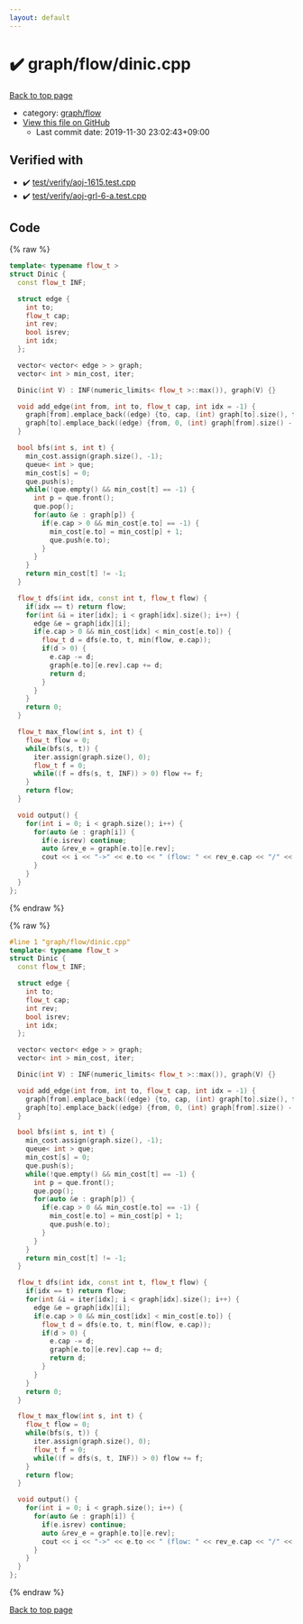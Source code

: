 ```yaml
---
layout: default
---
```


<!-- mathjax config similar to math.stackexchange -->
<script type="text/javascript" async
  src="https://cdnjs.cloudflare.com/ajax/libs/mathjax/2.7.5/MathJax.js?config=TeX-MML-AM_CHTML">
</script>
<script type="text/x-mathjax-config">
  MathJax.Hub.Config({
    TeX: { equationNumbers: { autoNumber: "AMS" }},
    tex2jax: {
      inlineMath: [ ['$','$'] ],
      processEscapes: true
    },
    "HTML-CSS": { matchFontHeight: false },
    displayAlign: "left",
    displayIndent: "2em"
  });
</script>

<script type="text/javascript" src="https://cdnjs.cloudflare.com/ajax/libs/jquery/3.4.1/jquery.min.js"></script>
<script src="https://cdn.jsdelivr.net/npm/jquery-balloon-js@1.1.2/jquery.balloon.min.js" integrity="sha256-ZEYs9VrgAeNuPvs15E39OsyOJaIkXEEt10fzxJ20+2I=" crossorigin="anonymous"></script>
<script type="text/javascript" src="../../../assets/js/copy-button.js"></script>
<link rel="stylesheet" href="../../../assets/css/copy-button.css" />


# :heavy_check_mark: graph/flow/dinic.cpp

<a href="../../../index.html">Back to top page</a>

* category: <a href="../../../index.html#2af6c4bb6ad7cfa010303133dc15971f">graph/flow</a>
* <a href="{{ site.github.repository_url }}/blob/master/graph/flow/dinic.cpp">View this file on GitHub</a>
    - Last commit date: 2019-11-30 23:02:43+09:00




## Verified with

* :heavy_check_mark: <a href="../../../verify/test/verify/aoj-1615.test.cpp.html">test/verify/aoj-1615.test.cpp</a>
* :heavy_check_mark: <a href="../../../verify/test/verify/aoj-grl-6-a.test.cpp.html">test/verify/aoj-grl-6-a.test.cpp</a>


## Code

<a id="unbundled"></a>
{% raw %}
```cpp
template< typename flow_t >
struct Dinic {
  const flow_t INF;

  struct edge {
    int to;
    flow_t cap;
    int rev;
    bool isrev;
    int idx;
  };

  vector< vector< edge > > graph;
  vector< int > min_cost, iter;

  Dinic(int V) : INF(numeric_limits< flow_t >::max()), graph(V) {}

  void add_edge(int from, int to, flow_t cap, int idx = -1) {
    graph[from].emplace_back((edge) {to, cap, (int) graph[to].size(), false, idx});
    graph[to].emplace_back((edge) {from, 0, (int) graph[from].size() - 1, true, idx});
  }

  bool bfs(int s, int t) {
    min_cost.assign(graph.size(), -1);
    queue< int > que;
    min_cost[s] = 0;
    que.push(s);
    while(!que.empty() && min_cost[t] == -1) {
      int p = que.front();
      que.pop();
      for(auto &e : graph[p]) {
        if(e.cap > 0 && min_cost[e.to] == -1) {
          min_cost[e.to] = min_cost[p] + 1;
          que.push(e.to);
        }
      }
    }
    return min_cost[t] != -1;
  }

  flow_t dfs(int idx, const int t, flow_t flow) {
    if(idx == t) return flow;
    for(int &i = iter[idx]; i < graph[idx].size(); i++) {
      edge &e = graph[idx][i];
      if(e.cap > 0 && min_cost[idx] < min_cost[e.to]) {
        flow_t d = dfs(e.to, t, min(flow, e.cap));
        if(d > 0) {
          e.cap -= d;
          graph[e.to][e.rev].cap += d;
          return d;
        }
      }
    }
    return 0;
  }

  flow_t max_flow(int s, int t) {
    flow_t flow = 0;
    while(bfs(s, t)) {
      iter.assign(graph.size(), 0);
      flow_t f = 0;
      while((f = dfs(s, t, INF)) > 0) flow += f;
    }
    return flow;
  }

  void output() {
    for(int i = 0; i < graph.size(); i++) {
      for(auto &e : graph[i]) {
        if(e.isrev) continue;
        auto &rev_e = graph[e.to][e.rev];
        cout << i << "->" << e.to << " (flow: " << rev_e.cap << "/" << e.cap + rev_e.cap << ")" << endl;
      }
    }
  }
};

```
{% endraw %}

<a id="bundled"></a>
{% raw %}
```cpp
#line 1 "graph/flow/dinic.cpp"
template< typename flow_t >
struct Dinic {
  const flow_t INF;

  struct edge {
    int to;
    flow_t cap;
    int rev;
    bool isrev;
    int idx;
  };

  vector< vector< edge > > graph;
  vector< int > min_cost, iter;

  Dinic(int V) : INF(numeric_limits< flow_t >::max()), graph(V) {}

  void add_edge(int from, int to, flow_t cap, int idx = -1) {
    graph[from].emplace_back((edge) {to, cap, (int) graph[to].size(), false, idx});
    graph[to].emplace_back((edge) {from, 0, (int) graph[from].size() - 1, true, idx});
  }

  bool bfs(int s, int t) {
    min_cost.assign(graph.size(), -1);
    queue< int > que;
    min_cost[s] = 0;
    que.push(s);
    while(!que.empty() && min_cost[t] == -1) {
      int p = que.front();
      que.pop();
      for(auto &e : graph[p]) {
        if(e.cap > 0 && min_cost[e.to] == -1) {
          min_cost[e.to] = min_cost[p] + 1;
          que.push(e.to);
        }
      }
    }
    return min_cost[t] != -1;
  }

  flow_t dfs(int idx, const int t, flow_t flow) {
    if(idx == t) return flow;
    for(int &i = iter[idx]; i < graph[idx].size(); i++) {
      edge &e = graph[idx][i];
      if(e.cap > 0 && min_cost[idx] < min_cost[e.to]) {
        flow_t d = dfs(e.to, t, min(flow, e.cap));
        if(d > 0) {
          e.cap -= d;
          graph[e.to][e.rev].cap += d;
          return d;
        }
      }
    }
    return 0;
  }

  flow_t max_flow(int s, int t) {
    flow_t flow = 0;
    while(bfs(s, t)) {
      iter.assign(graph.size(), 0);
      flow_t f = 0;
      while((f = dfs(s, t, INF)) > 0) flow += f;
    }
    return flow;
  }

  void output() {
    for(int i = 0; i < graph.size(); i++) {
      for(auto &e : graph[i]) {
        if(e.isrev) continue;
        auto &rev_e = graph[e.to][e.rev];
        cout << i << "->" << e.to << " (flow: " << rev_e.cap << "/" << e.cap + rev_e.cap << ")" << endl;
      }
    }
  }
};

```
{% endraw %}

<a href="../../../index.html">Back to top page</a>

